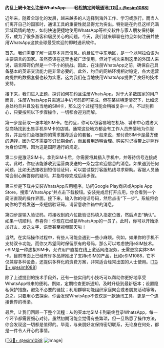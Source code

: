 **约旦上網卡怎么注册WhatsApp——轻松搞定跨境通讯[[TG💪+ @esim1088](https://t.me/s/esim1088)]**

近年来，随着全球化的发展，越来越多的人选择到海外工作、学习或旅行。而当人们离开自己的国家时，通讯工具的重要性就显得尤为突出。特别是在约旦这样充满异域风情的地方，如何快速便捷地使用WhatsApp等社交软件与家人朋友保持联系，成为了很多游客和居民关心的问题。今天，我们就来聊聊在约旦如何注册并使用WhatsApp这款全球最受欢迎的即时通讯软件。

首先，我们需要了解一些基本背景信息。约旦位于中东地区，是一个以阿拉伯语为主要语言的国家。虽然英语在这里也被广泛使用，但对于初次来到这里的外国人来说，语言障碍仍然是一个不小的挑战。因此，在注册WhatsApp之前，确保自己具备基本的英语交流能力是非常必要的。此外，约旦的网络环境相对稳定，各大运营商提供的数据套餐也较为实惠，这为我们在当地使用WhatsApp提供了良好的技术支持。

接下来，我们进入正题，探讨如何在约旦注册WhatsApp。对于大多数国家的用户而言，注册WhatsApp只需通过手机号码即可完成，但在某些特定情况下，比如您身处约旦并且没有当地的SIM卡，那么这个过程可能会稍微复杂一点。不过别担心，只要按照以下步骤操作，一切都会迎刃而解。

第一步是获取一张本地SIM卡。在约旦，你可以很容易地在机场、城市中心或者大型商场找到出售手机SIM卡的店铺。通常这些地方都会有工作人员热情地为你服务，并且他们会根据你的需求推荐适合的套餐。一般来说，预付费SIM卡是最方便的选择，因为它不需要签订长期合约，而且费用透明合理。购买时记得带上护照作为身份证明，因为这是国际通行的规定。

第二步是激活SIM卡。拿到SIM卡后，你需要将其插入手机中，并等待信号连接成功。此时，你应该能够收到运营商发送的一条包含欢迎信息的消息。如果遇到任何问题，比如无法接收到短信验证码，可以尝试拨打客服热线寻求帮助。客服人员通常会耐心解答你的疑问，并指导你完成后续步骤。

第三步是下载并安装WhatsApp应用程序。访问Google Play商店或Apple App Store，搜索“WhatsApp”并点击下载按钮。安装完成后打开应用，你会看到一个简洁直观的操作界面。接下来，输入你的电话号码，然后点击“下一步”。系统将会向你的手机发送一条短信验证码，请留意收件箱中的消息。

第四步是输入验证码。将接收到的六位数验证码填入指定位置，然后点击“确认”。如果一切顺利，恭喜你！你现在已经是WhatsApp的一员了。此时，你可以开始添加好友、发送文字、语音甚至视频聊天啦！

当然，在实际操作过程中，有些人可能会遇到一些小麻烦。例如，如果你的手机不支持双卡功能，而你又希望同时保留原有的号码，那么可以考虑使用eSIM技术。eSIM是一种虚拟SIM卡，允许用户直接在线上激活网络服务，无需更换实体SIM卡。目前市面上已经有许多品牌推出了支持eSIM的产品，比如eSIM1088，它不仅兼容多种设备，还提供多样化的资费方案，非常适合经常出国的人士使用。[[TG💪+ @esim1088](https://t.me/s/esim1088)]

除了上述提到的技术手段外，还有一些实用的小技巧可以帮助你更好地享受WhatsApp带来的便利。例如，定期检查更新通知，及时升级到最新版本；设置隐私保护措施，避免不必要的骚扰；利用群聊功能组织家庭聚会或者朋友活动等等。总之，只要用心去探索，你会发现WhatsApp不仅仅是一款通讯工具，更是一个连接世界的桥梁。

最后，让我们回顾一下整个流程：从购买本地SIM卡到最终登录WhatsApp，每一个环节都需要细心对待。虽然初期可能会觉得有些繁琐，但一旦熟悉了操作方法，你会发现这一切都是值得的。毕竟，与亲朋好友保持密切联系，无论身在何处，都是一件令人开心的事情。

[[TG💪+ @esim1088](https://t.me/s/esim1088) ![Image](https://i.postimg.cc/4NQfJmqS/Snipaste-2025-05-13-00-14-12.png)]